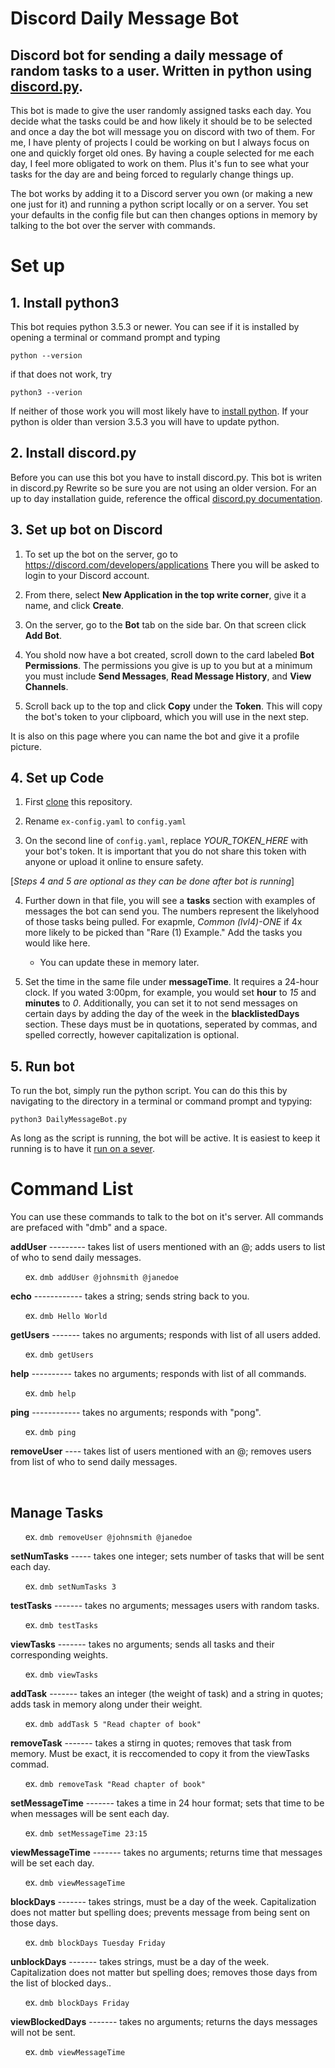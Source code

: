 # Discord Daily Message Bot
## Discord bot for sending a daily message of random tasks to a user. Written in python using [discord.py](https://discordpy.readthedocs.io/en/latest/). 

This bot is made to give the user randomly assigned tasks each day. You decide what the tasks could be and how likely it should be to be selected and once a day the bot will message you on discord with two of them. For me, I have plenty of projects I could be working on but I always focus on one and quickly forget old ones. By having a couple selected for me each day, I feel more obligated to work on them. Plus it's fun to see what your tasks for the day are and being forced to regularly change things up.

The bot works by adding it to a Discord server you own (or making a new one just for it) and running a python script locally or on a server. You set your defaults in the config file but can then changes options in memory by talking to the bot over the server with commands. 


# Set up
## 1. Install python3
This bot requies python 3.5.3 or newer. You can see if it is installed by opening a terminal or command prompt and typing 

``python --version`` 

if that does not work, try

``python3 --verion``

If neither of those work you will most likely have to [install python](https://www.python.org/downloads/). If your python is older than version 3.5.3 you will have to update python.

## 2. Install discord.py
Before you can use this bot you have to install discord.py. This bot is writen in discord.py Rewrite so be sure you are not using an older version. For an up to day installation guide, reference the offical [discord.py documentation](https://discordpy.readthedocs.io/en/latest/intro.html).

## 3. Set up bot on Discord
1. To set up the bot on the server, go to https://discord.com/developers/applications
There you will be asked to login to your Discord account. 

2. From there, select **New Application in the top write corner**, give it a name, and click **Create**.

3. On the server, go to the **Bot** tab on the side bar. On that screen click **Add Bot**.

4. You shold now have a bot created, scroll down to the card labeled **Bot Permissions**. The permissions you give is up to you but at a minimum you must include **Send Messages**, **Read Message History**, and **View Channels**. 

5. Scroll back up to the top and click **Copy** under the **Token**. This will copy the bot's token to your clipboard, which you will use in the next step.

It is also on this page where you can name the bot and give it a profile picture.

## 4. Set up Code
1. First [clone](https://help.github.com/en/github/creating-cloning-and-archiving-repositories/cloning-a-repository) this repository. 

2. Rename `ex-config.yaml` to `config.yaml`

3. On the second line of `config.yaml`, replace *YOUR_TOKEN_HERE* with your bot's token. It is important that you do not share this token with anyone or upload it online to ensure safety. 

[*Steps 4 and 5 are optional as they can be done after bot is running*] 

4. Further down in that file, you will see a **tasks** section with examples of messages the bot can send you. The numbers represent the likelyhood of those tasks being pulled. For exapmle, *Common (lvl4)-ONE* if 4x more likely to be picked than "Rare (1) Example." Add the tasks you would like here. 
     - You can update these in memory later. 

5. Set the time in the same file under **messageTime**. It requires a 24-hour clock. If you wated 3:00pm, for example, you would set **hour** to *15* and **minutes** to *0*. Additionally, you can set it to not send messages on certain days by adding the day of the week in the **blacklistedDays** section. These days must be in quotations, seperated by commas, and spelled correctly, however capitalization is optional.

## 5. Run bot
To run the bot, simply run the python script. You can do this this by navigating to the directory in a terminal or command prompt and typying:

```python3 DailyMessageBot.py```

As long as the script is running, the bot will be active. It is easiest to keep it running is to have it [run on a sever](https://techwithtim.net/tutorials/discord-py/hosting-a-discord-bot-for-free/).

# Command List
You can use these commands to talk to the bot on it's server. All commands are prefaced with "dmb" and a space. 

  **addUser** --------- takes list of users mentioned with an @; adds users to list of who to send daily messages.

  &nbsp;&nbsp;&nbsp;&nbsp;&nbsp;&nbsp;ex. ```dmb addUser @johnsmith @janedoe``` 

  **echo** ------------ takes a string; sends string back to you.

  &nbsp;&nbsp;&nbsp;&nbsp;&nbsp;&nbsp;ex. ```dmb Hello World```

  **getUsers**  ------- takes no arguments; responds with list of all users added.

  &nbsp;&nbsp;&nbsp;&nbsp;&nbsp;&nbsp;ex. ```dmb getUsers```

  **help**   ---------- takes no arguments; responds with list of all commands.

  &nbsp;&nbsp;&nbsp;&nbsp;&nbsp;&nbsp;ex. ```dmb help```

  **ping** ------------ takes no arguments; responds with "pong".

  &nbsp;&nbsp;&nbsp;&nbsp;&nbsp;&nbsp;ex. ```dmb ping```

  **removeUser**   ---- takes list of users mentioned with an @; removes users from list of who to send daily messages.

<br />


  ## Manage Tasks

  &nbsp;&nbsp;&nbsp;&nbsp;&nbsp;&nbsp;ex. ```dmb removeUser @johnsmith @janedoe```  

  **setNumTasks** ----- takes one integer; sets number of tasks that will be sent each day.

  &nbsp;&nbsp;&nbsp;&nbsp;&nbsp;&nbsp;ex. ```dmb setNumTasks 3```

  **testTasks** ------- takes no arguments; messages users with random tasks.

  &nbsp;&nbsp;&nbsp;&nbsp;&nbsp;&nbsp;ex. ```dmb testTasks```

  **viewTasks** ------- takes no arguments; sends all tasks and their corresponding weights.

  &nbsp;&nbsp;&nbsp;&nbsp;&nbsp;&nbsp;ex. ```dmb viewTasks``` 
  
  **addTask** ------- takes an integer (the weight of task) and a string in quotes; adds task in memory along under their weight.

  &nbsp;&nbsp;&nbsp;&nbsp;&nbsp;&nbsp;ex. ```dmb addTask 5 "Read chapter of book"``` 
  
  **removeTask** ------- takes a stirng in quotes; removes that task from memory. Must be exact, it is reccomended to copy it from the viewTasks commad.

  &nbsp;&nbsp;&nbsp;&nbsp;&nbsp;&nbsp;ex. ```dmb removeTask "Read chapter of book"``` 

  **setMessageTime** ------- takes a time in 24 hour format; sets that time to be when messages will be sent each day.

  &nbsp;&nbsp;&nbsp;&nbsp;&nbsp;&nbsp;ex. ```dmb setMessageTime 23:15``` 

  **viewMessageTime** ------- takes no arguments; returns time that messages will be set each day.

  &nbsp;&nbsp;&nbsp;&nbsp;&nbsp;&nbsp;ex. ```dmb viewMessageTime``` 

  **blockDays** ------- takes strings, must be a day of the week. Capitalization does not matter but spelling does; prevents message from being sent on those days.

  &nbsp;&nbsp;&nbsp;&nbsp;&nbsp;&nbsp;ex. ```dmb blockDays Tuesday Friday``` 

  **unblockDays** ------- takes strings, must be a day of the week. Capitalization does not matter but spelling does; removes those days from the list of blocked days..

  &nbsp;&nbsp;&nbsp;&nbsp;&nbsp;&nbsp;ex. ```dmb blockDays Friday``` 

  **viewBlockedDays** ------- takes no arguments; returns the days messages will not be sent.

  &nbsp;&nbsp;&nbsp;&nbsp;&nbsp;&nbsp;ex. ```dmb viewMessageTime``` 